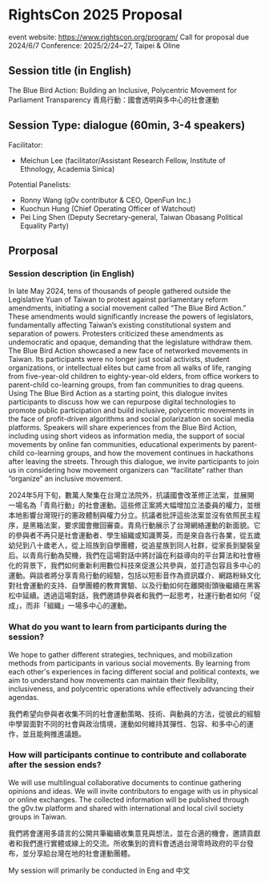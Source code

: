 # RightsCon 2025 Proposal

event website: https://www.rightscon.org/program/
Call for proposal due 2024/6/7
Conference: 2025/2/24~27, Taipei & Oline

## Session title (in English)
The Blue Bird Action: Building an Inclusive, Polycentric Movement for Parliament Transparency 
青鳥行動：國會透明與多中心的社會運動

## Session Type: dialogue (60min, 3-4 speakers)
Facilitator: 
- Meichun Lee (facilitator/Assistant Research Fellow, Institute of Ethnology, Academia Sinica)

Potential Panelists: 
- Ronny Wang (g0v contributor & CEO, OpenFun Inc.)
- Kuochun Hung (Chief Operating Officer of Watchout)
- Pei Ling Shen (Deputy Secretary-general, Taiwan Obasang Political Equality Party)

## Prorposal 
### Session description (in English) 
In late May 2024, tens of thousands of people gathered outside the Legislative Yuan of Taiwan to protest against parliamentary reform amendments, initiating a social movement called “The Blue Bird Action.” These amendments would significantly increase the powers of legislators, fundamentally affecting Taiwan’s existing constitutional system and separation of powers. Protesters criticized these amendments as undemocratic and opaque, demanding that the legislature withdraw them. The Blue Bird Action showcased a new face of networked movements in Taiwan. Its participants were no longer just social activists, student organizations, or intellectual elites but came from all walks of life, ranging from five-year-old children to eighty-year-old elders, from office workers to parent-child co-learning groups, from fan communities to drag queens. Using The Blue Bird Action as a starting point, this dialogue invites participants to discuss how we can repurpose digital technologies to promote public participation and build inclusive, polycentric movements in the face of profit-driven algorithms and social polarization on social media platforms. Speakers will share experiences from the Blue Bird Action, including using short videos as information media, the support of social movements by online fan communities, educational experiments by parent-child co-learning groups, and how the movement continues in hackathons after leaving the streets. Through this dialogue, we invite participants to join us in considering how movement organizers can “facilitate” rather than “organize” an inclusive movement.


2024年5月下旬，數萬人聚集在台灣立法院外，抗議國會改革修正法案，並展開一場名為「青鳥行動」的社會運動。這些修正案將大幅增加立法委員的權力，並根本地影響台灣現行的憲政體制與權力分立。抗議者批評這些法案並沒有依照民主程序，是黑箱法案，要求國會撤回審查。青鳥行動展示了台灣網絡運動的新面貌。它的參與者不再只是社會運動者、學生組織或知識菁英，而是來自各行各業，從五歲幼兒到八十歲老人，從上班族到自學團體，從追星族到同人社群，從家長到變裝皇后。以青鳥行動為契機，我們在這場對話中將討論在利益導向的平台算法和社會極化的背景下，我們如何重新利用數位科技來促進公共參與，並打造包容且多中心的運動。與談者將分享青鳥行動的經驗，包括以短影音作為資訊媒介、網路粉絲文化對社會運動的支持、自學團體的教育實驗、以及行動如何在離開街頭後繼續在黑客松中延續。透過這場對話，我們邀請參與者和我們一起思考，社運行動者如何「促成」，而非「組織」一場多中心的運動。


### What do you want to learn from participants during the session? 

We hope to gather different strategies, techniques, and mobilization methods from participants in various social movements. By learning from each other's experiences in facing different social and political contexts, we aim to understand how movements can maintain their flexibility, inclusiveness, and polycentric operations while effectively advancing their agendas.

我們希望向參與者收集不同的社會運動策略、技術、與動員的方法，從彼此的經驗中學習面對不同的社會與政治情境，運動如何維持其彈性、包容、和多中心的運作，並且能夠推進議題。

### How will participants continue to contribute and collaborate after the session ends? 

We will use multilingual collaborative documents to continue gathering opinions and ideas. We will invite contributors to engage with us in physical or online exchanges. The collected information will be published through the g0v.tw platform and shared with international and local civil society groups in Taiwan.

我們將會運用多語言的公開共筆繼續收集意見與想法，並在合適的機會，邀請貢獻者和我們進行實體或線上的交流。所收集到的資料會透過台灣零時政府的平台發布，並分享給台灣在地的社會運動團體。


My session will primarily be conducted in Eng and 中文


